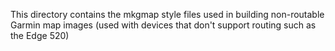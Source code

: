 This directory contains the mkgmap style files used in building non-routable Garmin map images (used with devices that don't support routing such as the Edge 520)
